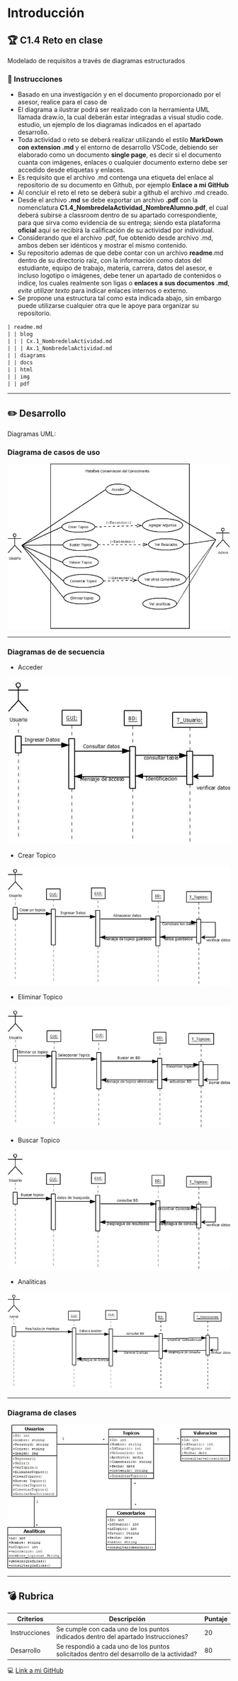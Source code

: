 # Introducción

## :trophy: C1.4 Reto en clase

Modelado de requisitos a través de diagramas estructurados 

### :blue_book: Instrucciones

- Basado en una investigación y en el documento proporcionado por el asesor, realice para el caso de
- El diagrama a ilustrar podrá ser realizado con la herramienta UML llamada draw.io, la cual deberán estar
integradas a visual studio code.
estudio, un ejemplo de los diagramas indicados en el apartado desarrollo.
- Toda actividad o reto se deberá realizar utilizando el estilo **MarkDown con extension .md** y el entorno de desarrollo VSCode, debiendo ser elaborado como un documento **single page**, es decir si el documento cuanta con imágenes, enlaces o cualquier documento externo debe ser accedido desde etiquetas y enlaces.
- Es requisito que el archivo .md contenga una etiqueta del enlace al repositorio de su documento en Github, por ejemplo **Enlace a mi GitHub**
- Al concluir el reto el reto se deberá subir a github el archivo .md creado.
- Desde el archivo **.md** se debe exportar un archivo **.pdf** con la nomenclatura **C1.4_NombredelaActividad_NombreAlumno.pdf**, el cual deberá subirse a classroom dentro de su apartado correspondiente, para que sirva como evidencia de su entrega; siendo esta plataforma **oficial** aquí se recibirá la calificación de su actividad por individual.
- Considerando que el archivo .pdf, fue obtenido desde archivo .md, ambos deben ser idénticos y mostrar el mismo contenido.
- Su repositorio ademas de que debe contar con un archivo **readme**.md dentro de su directorio raíz, con la información como datos del estudiante, equipo de trabajo, materia, carrera, datos del asesor, e incluso logotipo o imágenes, debe tener un apartado de contenidos o indice, los cuales realmente son ligas o **enlaces a sus documentos .md**, _evite utilizar texto_ para indicar enlaces internos o externo.
- Se propone una estructura tal como esta indicada abajo, sin embargo puede utilizarse cualquier otra que le apoye para organizar su repositorio.

```
| readme.md
| | blog
| | | Cx.1_NombredelaActividad.md
| | | Ax.1_NombredelaActividad.md
| | diagrams
| | docs
| | html
| | img
| | pdf    
```
___

## :pencil2: Desarrollo

Diagramas UML:

### Diagrama de casos de uso

![](https://github.com/JavierChavez/AnalisisSoftwareJavierCV/blob/main/Img/diagrmas/Diagrama1.jpg?raw=true)

---
### Diagramas de de secuencia

- Acceder 

![](https://github.com/JavierChavez/AnalisisSoftwareJavierCV/blob/main/Img/diagrmas/Diagrama2.jpg?raw=true)

- Crear Topico

![](https://github.com/JavierChavez/AnalisisSoftwareJavierCV/blob/main/Img/diagrmas/Diagrama3.jpg?raw=true)

- Eliminar Topico

![](https://github.com/JavierChavez/AnalisisSoftwareJavierCV/blob/main/Img/diagrmas/Diagrama4.jpg?raw=true)

- Buscar Topico

![](https://github.com/JavierChavez/AnalisisSoftwareJavierCV/blob/main/Img/diagrmas/Diagrama5.jpg?raw=true)

- Analiticas

![](https://github.com/JavierChavez/AnalisisSoftwareJavierCV/blob/main/Img/diagrmas/Diagrama6.jpg?raw=true)

---

### Diagrama de clases

![](https://github.com/JavierChavez/AnalisisSoftwareJavierCV/blob/main/Img/diagrmas/Diagrama7.jpg?raw=true)




---
## :bomb: Rubrica

| Criterios     | Descripción                                                                                  | Puntaje |
| ------------- | -------------------------------------------------------------------------------------------- | ------- |
| Instrucciones | Se cumple con cada uno de los puntos indicados dentro del apartado Instrucciones?            | 20 |
| Desarrollo    | Se respondió a cada uno de los puntos solicitados dentro del desarrollo de la actividad?     | 80      |


:computer: [Link a mi GitHub ]( https://github.com/JavierChavez/AnalisisSoftwareJavierCV )